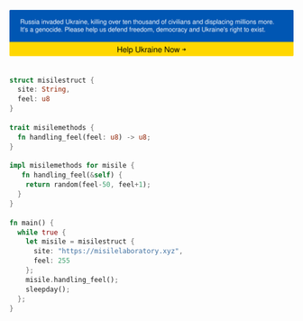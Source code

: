 [![Stand With Ukraine](https://raw.githubusercontent.com/vshymanskyy/StandWithUkraine/main/banner2-direct.svg)](https://vshymanskyy.github.io/StandWithUkraine)

```rs

struct misilestruct {
  site: String,
  feel: u8
}

trait misilemethods {
  fn handling_feel(feel: u8) -> u8;
}

impl misilemethods for misile {
   fn handling_feel(&self) {
    return random(feel-50, feel+1);
  }
}

fn main() {
  while true {
    let misile = misilestruct {
      site: "https://misilelaboratory.xyz",
      feel: 255
    };
    misile.handling_feel();
    sleepday();
  };
}

```
